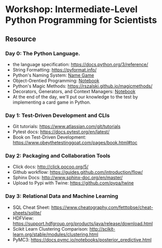 
# Workshop: Intermediate-Level Python Programming for Scientists

## Resource

### Day 0: The Python Language.  

  - the language specification: https://docs.python.org/3/reference/
  - String Formatting: https://pyformat.info/
  - Python's Naming System: [Name Game](Day0/Naming/AisBgame.py)
  - Object-Orentied Programming: [Notebook](Day0/OOP_talk.ipynb)
  - Python's Magic Methods: https://rszalski.github.io/magicmethods/
  - Decorators, Generators, and Context Managers: [Notebook](Day/Generators.ipynb)
  - At the end of the day, we'll put our knowledge to the test by implementing a card game in Python.
  

### Day 1: Test-Driven Development and CLIs

  - Git tutorials: https://www.atlassian.com/git/tutorials
  - Pytest docs: https://docs.pytest.org/en/latest/
  - Book on Test-Driven Development: https://www.obeythetestinggoat.com/pages/book.html#toc
  
  
### Day 2: Packaging and Collaboration Tools
  - Click docs: http://click.pocoo.org/5/
  - Github workflow: https://guides.github.com/introduction/flow/
  - Sphinx Docs: http://www.sphinx-doc.org/en/master/
  - Upload to Pypi with Twine: https://github.com/pypa/twine
  

### Day 3: Relational Data and Machine Learning

  - SQL Cheat Sheet: https://www.cheatography.com/fetttobse/cheat-sheets/sqlite/
  - HDFView: https://support.hdfgroup.org/products/java/release/download.html
  - Scikit Learn Clustering Comparison: http://scikit-learn.org/stable/modules/clustering.html
  - PyMC3: https://docs.pymc.io/notebooks/posterior_predictive.html
  
  
